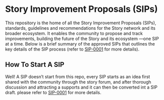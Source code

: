 # Story Improvement Proposals (SIPs)

This repository is the home of all the Story Improvement Proposals (SIPs), standards, guidelines and recommendations for the Story network and its 
broader ecosystem. It enables the community to propose and track improvements, 
building the future of the Story and its ecosystem —one SIP at a time. Below 
is a brief summary of the approved SIPs that outlines the key details of the 
SIP process (refer to [SIP-0001](https://github.com/piplabs/SIPs/blob/main/proposals/0001-sip-process.md) 
for more details).

## How To Start A SIP

Well! A SIP doesn’t start from this repo, every SIP starts as an idea first 
shared with the community through the story forum, and after thorough 
discussion and attracting a supports and it can then be converted int a SIP 
draft.  please refer to [SIP-0001](https://github.com/piplabs/SIPs/blob/main/proposals/0001-sip-process.md)
 for more details.

